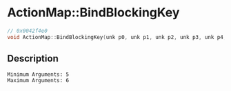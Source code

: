 # ActionMap::BindBlockingKey
```c
// 0x0042f4e0
void ActionMap::BindBlockingKey(unk p0, unk p1, unk p2, unk p3, unk p4, ...)
```
## Description
```
Minimum Arguments: 5
Maximum Arguments: 6
```
